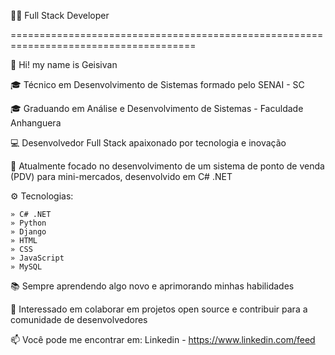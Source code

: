 
👨‍💻 Full Stack Developer

======================================================================================
  
👋 Hi! my name is Geisivan 

🎓 Técnico em Desenvolvimento de Sistemas formado pelo SENAI - SC

🎓 Graduando em Análise e Desenvolvimento de Sistemas - Faculdade Anhanguera

💻 Desenvolvedor Full Stack apaixonado por tecnologia e inovação

🌱 Atualmente focado no desenvolvimento de um sistema de ponto de venda (PDV) para mini-mercados, desenvolvido em C# .NET

⚙️ Tecnologias:

    » C# .NET
    » Python
    » Django
    » HTML
    » CSS
    » JavaScript
    » MySQL
   
📚 Sempre aprendendo algo novo e aprimorando minhas habilidades

🚀 Interessado em colaborar em projetos open source e contribuir para a comunidade de desenvolvedores

📫 Você pode me encontrar em: Linkedin - https://www.linkedin.com/feed


